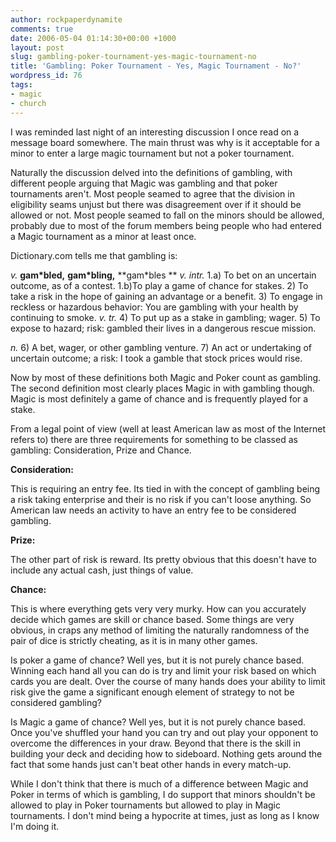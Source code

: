 ```yaml
---
author: rockpaperdynamite
comments: true
date: 2006-05-04 01:14:30+00:00 +1000
layout: post
slug: gambling-poker-tournament-yes-magic-tournament-no
title: 'Gambling: Poker Tournament - Yes, Magic Tournament - No?'
wordpress_id: 76
tags:
- magic
- church
---
```


I was reminded last night of an interesting discussion I once read on a message board somewhere. The main thrust was why is it acceptable for a minor to enter a large magic tournament but not a poker tournament.

Naturally the discussion delved into the definitions of gambling, with different people arguing that Magic was gambling and that poker tournaments aren't. Most people seamed to agree that the division in eligibility seams unjust but there was disagreement over if it should be allowed or not. Most people seamed to fall on the minors should be allowed, probably due to most of the forum members being people who had entered a Magic tournament as a minor at least once.

Dictionary.com tells me that gambling is:

_v._ **gam*bled,** **gam*bling,** **gam*bles **
_v._ _intr._
1.a) To bet on an uncertain outcome, as of a contest.
1.b)To play a game of chance for stakes.
2) To take a risk in the hope of gaining an advantage or a benefit.
3) To engage in reckless or hazardous behavior: You are gambling with your health by continuing to smoke.
_v._ _tr._
4) To put up as a stake in gambling; wager.
5) To expose to hazard; risk: gambled their lives in a dangerous rescue mission.

_n._
6) A bet, wager, or other gambling venture.
7) An act or undertaking of uncertain outcome; a risk: I took a gamble that stock prices would rise.

Now by most of these definitions both Magic and Poker count as gambling. The second definition most clearly places Magic in with gambling though. Magic is most definitely a game of chance and is frequently played for a stake.

From a legal point of view (well at least American law as most of the Internet refers to) there are three requirements for something to be classed as gambling: Consideration, Prize and Chance.

**Consideration:**

This is requiring an entry fee. Its tied in with the concept of gambling being a risk taking enterprise and their is no risk if you can't loose anything. So American law needs an activity to have an entry fee to be considered gambling.

**Prize:**

The other part of risk is reward. Its pretty obvious that this doesn't have to include any actual cash, just things of value.

**Chance:**

This is where everything gets very very murky. How can you accurately decide which games are skill or chance based. Some things are very obvious, in craps any method of limiting the naturally randomness of the pair of dice is strictly cheating, as it is in many other games.

Is poker a game of chance? Well yes, but it is not purely chance based. Winning each hand all you can do is try and limit your risk based on which cards you are dealt. Over the course of many hands does your ability to limit risk give the game a significant enough element of strategy to not be considered gambling?

Is Magic a game of chance? Well yes, but it is not purely chance based. Once you've shuffled your hand you can try and out play your opponent to overcome the differences in your draw. Beyond that there is the skill in building your deck and deciding how to sideboard. Nothing gets around the fact that some hands just can't beat other hands in every match-up.

While I don't think that there is much of a difference between Magic and Poker in terms of which is gambling, I do support that minors shouldn't be allowed to play in Poker tournaments but allowed to play in Magic tournaments. I don't mind being a hypocrite at times, just as long as I know I'm doing it.
